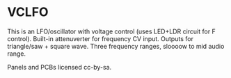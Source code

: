 VCLFO
=====

This is an LFO/oscillator with voltage control (uses LED+LDR circuit for F control).
Built-in attenuverter for frequency CV input. Outputs for triangle/saw + square wave. Three frequency ranges, sloooow to mid audio range.

Panels and PCBs licensed cc-by-sa. 
